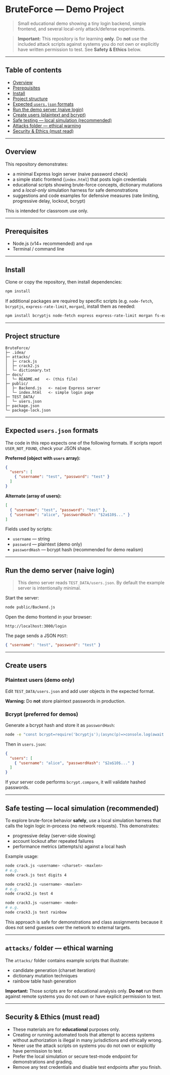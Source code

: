# BruteForce — Demo Project

> Small educational demo showing a tiny login backend, simple frontend, and several local-only attack/defense experiments.

> **Important:** This repository is for learning **only**. Do **not** use the included attack scripts against systems you do not own or explicitly have written permission to test. See **Safety & Ethics** below.

---

## Table of contents

* [Overview](#overview)
* [Prerequisites](#prerequisites)
* [Install](#install)
* [Project structure](#project-structure)
* [Expected `users.json` formats](#expected-usersjson-formats)
* [Run the demo server (naive login)](#run-the-demo-server-naive-login)
* [Create users (plaintext and bcrypt)](#create-users-plaintext-and-bcrypt)
* [Safe testing — local simulation (recommended)](#safe-testing--local-simulation-recommended)
* [Attacks folder — ethical warning](#attacks-folder--ethical-warning)
* [Security & Ethics (must read)](#security--ethics-must-read)

---

## Overview

This repository demonstrates:

* a minimal Express login server (naive password check)
* a simple static frontend (`index.html`) that posts login credentials
* educational scripts showing brute-force concepts, dictionary mutations and a *local-only* simulation harness for safe demonstrations
* suggestions and code examples for defensive measures (rate limiting, progressive delay, lockout, bcrypt)

This is intended for classroom use only.

---

## Prerequisites

* Node.js (v14+ recommended) and `npm`
* Terminal / command line

---

## Install

Clone or copy the repository, then install dependencies:

```bash
npm install
```

If additional packages are required by specific scripts (e.g. `node-fetch`, `bcryptjs`, `express-rate-limit`, `morgan`), install them as needed:

```bash
npm install bcryptjs node-fetch express express-rate-limit morgan fs-extra
```

---

## Project structure

```
BruteForce/
├─ .idea/
├─ attacks/
│  ├─ crack.js
│  ├─ crack2.js
│  └─ dictionary.txt
├─ docs/
│  └─ README.md   <- (this file)
├─ public/
│  ├─ Backend.js   <- naive Express server
│  └─ index.html   <- simple login page
├─ TEST_DATA/
│  └─ users.json
├─ package.json
└─ package-lock.json
```

---

## Expected `users.json` formats

The code in this repo expects one of the following formats. If scripts report `USER_NOT_FOUND`, check your JSON shape.

**Preferred (object with `users` array):**

```json
{
  "users": [
    { "username": "test", "password": "test" }
  ]
}
```

**Alternate (array of users):**

```json
[
  { "username": "test", "password": "test" },
  { "username": "alice", "passwordHash": "$2a$10$..." }
]
```

Fields used by scripts:

* `username` — string
* `password` — plaintext (demo only)
* `passwordHash` — bcrypt hash (recommended for demo realism)

---

## Run the demo server (naive login)

> This demo server reads `TEST_DATA/users.json`. By default the example server is intentionally minimal.

Start the server:

```bash
node public/Backend.js
```

Open the demo frontend in your browser:

```
http://localhost:3000/login
```

The page sends a JSON `POST`:

```json
{ "username": "test", "password": "test" }
```

---

## Create users

### Plaintext users (demo only)

Edit `TEST_DATA/users.json` and add user objects in the expected format.

**Warning:** Do **not** store plaintext passwords in production.

### Bcrypt (preferred for demos)

Generate a bcrypt hash and store it as `passwordHash`:

```bash
node -e "const bcrypt=require('bcryptjs');(async(p)=>console.log(await bcrypt.hash(p,10)))(process.argv[1]) S3cret!"
```

Then in `users.json`:

```json
{
  "users": [
    { "username": "alice", "passwordHash": "$2a$10$..." }
  ]
}
```

If your server code performs `bcrypt.compare`, it will validate hashed passwords.

---

## Safe testing — local simulation (recommended)

To explore brute-force behavior **safely**, use a local simulation harness that calls the login logic in-process (no network requests). This demonstrates:

* progressive delay (server-side slowing)
* account lockout after repeated failures
* performance metrics (attempts/s) against a local hash

Example usage:

```bash
node crack.js <username> <charset> <maxlen>
# e.g.
node crack.js test digits 4
```

```bash
node crack2.js <username> <maxlen>
# e.g.
node crack2.js test 4
```

```bash
node crack3.js <username> <mode>
# e.g.
node crack3.js test rainbow
```

This approach is safe for demonstrations and class assignments because it does not send guesses over the network to external targets.

---

## `attacks/` folder — ethical warning

The `attacks/` folder contains example scripts that illustrate:

* candidate generation (charset iteration)
* dictionary mutation techniques
* rainbow table hash generation

**Important:** Those scripts are for educational analysis only. **Do not** run them against remote systems you do not own or have explicit permission to test.

---

## Security & Ethics (must read)

* These materials are for **educational** purposes only.
* Creating or running automated tools that attempt to access systems without authorization is illegal in many jurisdictions and ethically wrong.
* Never use the attack scripts on systems you do not own or explicitly have permission to test.
* Prefer the local simulation or secure test-mode endpoint for demonstrations and grading.
* Remove any test credentials and disable test endpoints after you finish.
